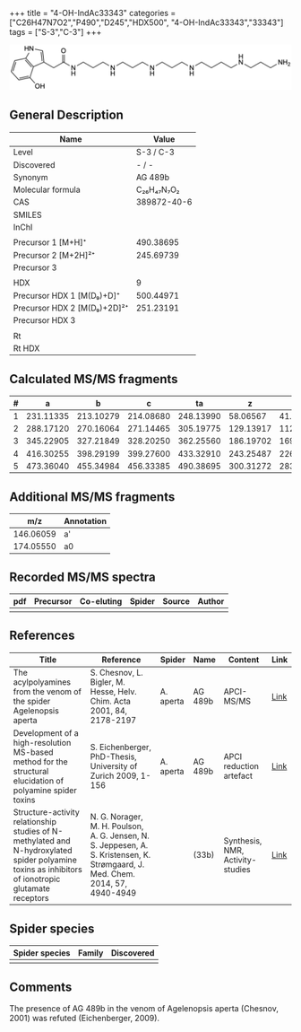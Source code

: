 +++
title = "4-OH-IndAc33343"
categories = ["C26H47N7O2","P490","D245","HDX500",
"4-OH-IndAc33343","33343"]
tags = ["S-3","C-3"]
+++

![](/img/4-OH-IndAc33343.png)

## General Description

| Name                        | Value       |
|-----------------------------|-------------|
| Level                       | S-3 / C-3   |
| Discovered                  | - / -       |
| Synonym                     | AG 489b     |
| Molecular formula           | C₂₆H₄₇N₇O₂  |
| CAS                         | 389872-40-6 |
| SMILES |   |
| InChI  |   |
|                             |             |
| Precursor 1 [M+H]⁺          | 490.38695   |
| Precursor 2 [M+2H]²⁺        | 245.69739   |
| Precursor 3                 |             |
|                             |             |
| HDX                         | 9           |
| Precursor HDX 1 [M(D₉)+D]⁺   | 500.44971   |
| Precursor HDX 2 [M(D₉)+2D]²⁺ | 251.23191   |
| Precursor HDX 3             |             |
|                             |             |
| Rt                          |             |
| Rt HDX                      |             |

## Calculated MS/MS fragments

| # | a         | b         | c         | ta        | z         | y         | tz        |
|---|-----------|-----------|-----------|-----------|-----------|-----------|-----------|
| 1 | 231.11335 | 213.10279 | 214.08680 | 248.13990 | 58.06567  | 41.03912  | 75.09222  |
| 2 | 288.17120 | 270.16064 | 271.14465 | 305.19775 | 129.13917 | 112.11262 | 146.16572 |
| 3 | 345.22905 | 327.21849 | 328.20250 | 362.25560 | 186.19702 | 169.17047 | 203.22357 |
| 4 | 416.30255 | 398.29199 | 399.27600 | 433.32910 | 243.25487 | 226.22832 | 260.28142 |
| 5 | 473.36040 | 455.34984 | 456.33385 | 490.38695 | 300.31272 | 283.28617 | 317.33927 |

## Additional MS/MS fragments

| m/z       | Annotation |
|-----------|------------|
| 146.06059    | a'   |
| 174.05550    | a0   |

## Recorded MS/MS spectra

| pdf | Precursor | Co-eluting | Spider | Source | Author |
|-----|-----------|------------|--------|--------|--------|
|     |           |            |        |        |        |

## References

| Title                                                                                                                                              | Reference                                                                                                                      | Spider    | Name    | Content                          | Link                                                                                                                          |
|----------------------------------------------------------------------------------------------------------------------------------------------------|--------------------------------------------------------------------------------------------------------------------------------|-----------|---------|----------------------------------|-------------------------------------------------------------------------------------------------------------------------------|
| The acylpolyamines from the venom of the spider Agelenopsis aperta                                                                                 | S. Chesnov, L. Bigler, M. Hesse, Helv. Chim. Acta 2001, 84, 2178-2197                                                          | A. aperta | AG 489b | APCI-MS/MS                       | [Link](https://onlinelibrary.wiley.com/doi/abs/10.1002/1522-2675%2820010815%2984%3A8%3C2178%3A%3AAID-HLCA2178%3E3.0.CO%3B2-N) |
| Development of a high-resolution MS-based method for the structural elucidation of polyamine spider toxins                                         | S. Eichenberger, PhD-Thesis, University of Zurich 2009, 1-156                                                                  | A. aperta | AG 489b | APCI reduction artefact          | [Link](https://www.zora.uzh.ch/id/eprint/12787/1/Eichenberger.pdf)                                                            |
| Structure-activity relationship studies of N-methylated and N-hydroxylated spider polyamine toxins as inhibitors of ionotropic glutamate receptors | N. G. Norager, M. H. Poulson, A. G. Jensen, N. S. Jeppesen, A. S. Kristensen, K. Strømgaard, J. Med. Chem. 2014, 57, 4940-4949 |           | (33b)   | Synthesis, NMR, Activity-studies | [Link](https://pubs.acs.org/doi/abs/10.1021/jm5004705)                                                                        |

## Spider species

| Spider species | Family | Discovered |
|----------------|--------|------------|
|                |        |            |

## Comments
The presence of AG 489b in the venom of Agelenopsis aperta (Chesnov, 2001) was refuted (Eichenberger, 2009).